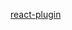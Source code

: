 [react-plugin](https://cdn.jsdelivr.net/gh/yuzhanglong/serendipity@docs/packages/serendipity-plugin-react/README.md ':include')

